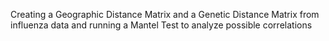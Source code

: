 Creating a Geographic Distance Matrix and a Genetic Distance Matrix from influenza data and running a Mantel Test to analyze possible correlations 

